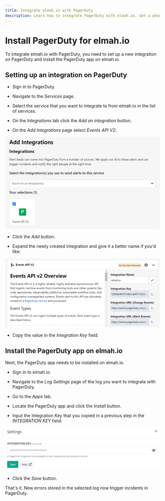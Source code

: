 ```yaml
---
title: Integrate elmah.io with PagerDuty
description: Learn how to integrate PagerDuty with elmah.io. Get a phone call, email, or text message when new errors are logged on elmah.io.
---
```


# Install PagerDuty for elmah.io

To integrate elmah.io with PagerDuty, you need to set up a new integration on PagerDuty and install the PagerDuty app on elmah.io.

## Setting up an integration on PagerDuty

-  Sign in to PagerDuty.

- Navigate to the *Services* page.

- Select the service that you want to integrate to from elmah.io in the list of services.

- On the *Integrations* tab click the *Add an integration* button.

- On the *Add Integrations* page select *Events API V2*:

![Select Events API V2](images/apps/pagerduty/add-integration.png)

- Click the *Add* button.

- Expand the newly created integration and give it a better name if you'd like:

![Update name](images/apps/pagerduty/integration-name-and-key.png)

- Copy the value in the *Integration Key* field.

## Install the PagerDuty app on elmah.io

Next, the PagerDuty app needs to be installed on elmah.io.

- Sign in to elmah.io.

- Navigate to the *Log Settings* page of the log you want to integrate with PagerDuty.

- Go to the *Apps* tab.

- Locate the PagerDuty app and click the *Install* button.

- Input the Integration Key that you copied in a previous step in the *INTEGRATION KEY* field:

![Insert Integration Key on elmah.io](images/apps/pagerduty/install-pagerduty-on-elmahio.png)

- Click the *Save* button.

That's it. New errors stored in the selected log now trigger incidents in PagerDuty.